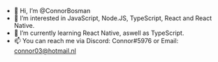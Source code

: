 - 👋 Hi, I’m @ConnorBosman
- 👀 I’m interested in JavaScript, Node.JS, TypeScript, React and React Native.
- 🌱 I’m currently learning React Native, aswell as TypeScript.
- 📫 You can reach me via Discord: Connor#5976 or Email: connor03@hotmail.nl

<!---
ConnorBosman/ConnorBosman is a ✨ special ✨ repository because its `README.md` (this file) appears on your GitHub profile.
You can click the Preview link to take a look at your changes.
--->
